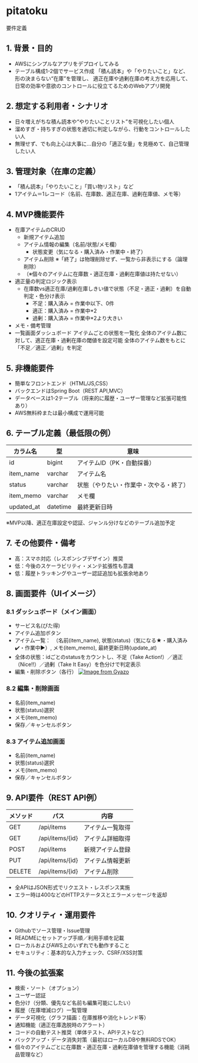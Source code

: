 # pitatoku
要件定義
## 1. 背景・目的
- AWSにシンプルなアプリをデプロイしてみる
- テーブル構成1-2個でサービス作成
  「積ん読本」や「やりたいこと」など、形の決まらない“在庫”を管理し、
  適正在庫や過剰在庫の考え方を応用して、日常の効率や意欲のコントロールに役立てるためのWebアプリ開発

## 2. 想定する利用者・シナリオ
- 日々増えがちな積ん読本や“やりたいことリスト”を可視化したい個人
- 溜めすぎ・持ちすぎの状態を適切に判定しながら、行動をコントロールしたい人
- 無理せず、でも向上心は大事に...自分の「適正な量」を見極めて、自己管理したい人

## 3. 管理対象（在庫の定義）
- 「積ん読本」「やりたいこと」「買い物リスト」など
- 1アイテム＝1レコード（名前、在庫数、適正在庫、過剰在庫値、メモ等）

## 4. MVP機能要件
- 在庫アイテムのCRUD
  - 新規アイテム追加
  - アイテム情報の編集（名前/状態/メモ欄）
    - 状態変更（気になる・購入済み・作業中・終了）
  - アイテム削除
    ※「終了」は物理削除せず、一覧から非表示にする（論理削除）
  - （※個々のアイテムに在庫数・適正在庫・過剰在庫値は持たせない）
- 適正量の判定ロジック表示
  - 在庫数vs適正在庫/過剰在庫しきい値で状態（不足・適正・過剰）を自動判定・色分け表示
    - 不足：購入済み = 作業中以下、0件
    - 適正：購入済み = 作業中*2
    - 過剰：購入済み = 作業中*2より大きい
- メモ・備考管理
- 一覧画面ダッシュボード
  アイテムごとの状態を一覧化
  全体のアイテム数に対して、適正在庫・過剰在庫の閾値を設定可能
  全体のアイテム数をもとに「不足／適正／過剰」を判定

## 5. 非機能要件
- 簡単なフロントエンド（HTML/JS,CSS）
- バックエンドはSpring Boot（REST API,MVC）
- データベースは1-2テーブル（将来的に履歴・ユーザー管理など拡張可能性あり）
- AWS無料枠または最小構成で運用可能

## 6. テーブル定義（最低限の例）
| カラム名       | 型       | 意味                     |
|---------------|----------|--------------------------|
| id            | bigint   | アイテムID（PK・自動採番） |
| item_name     | varchar  | アイテム名                |
| status        | varchar  | 状態（やりたい・作業中・次やる・終了）|
| item_memo     | varchar  | メモ欄                   |
| updated_at    | datetime | 最終更新日時             |
※MVP以降、適正在庫設定や認証、ジャンル分けなどのテーブル追加予定

## 7. その他要件・備考
- 高：スマホ対応（レスポンシブデザイン）推奨
- 低：今後のスケーラビリティ・メンテ拡張性も意識
- 低：履歴トラッキングやユーザー認証追加も拡張余地あり

## 8. 画面要件（UIイメージ）
### 8.1 ダッシュボード（メイン画面）
- サービス名(ぴた得)
- アイテム追加ボタン
- アイテム一覧：　（名前(item_name), 状態(status)（気になる★・購入済み✔️・作業中▶︎）, メモ(item_memo), 最終更新日時(update_at)
- 全体の状態：idごとのstatusをカウントし、不足（Take Action!）／適正（Nice!!）／過剰（Take It Easy）を色分けで判定表示
- 編集・削除ボタン（各行）
[![Image from Gyazo](https://i.gyazo.com/e31d394241f1942d0641d86369a33ed4.png)](https://gyazo.com/e31d394241f1942d0641d86369a33ed4)

### 8.2 編集・削除画面
- 名前(item_name)
- 状態(status)選択
- メモ(item_memo)
- 保存／キャンセルボタン

### 8.3 アイテム追加画面
- 名前(item_name)
- 状態(status)選択
- メモ(item_memo)
- 保存／キャンセルボタン

## 9. API要件（REST API例）
| メソッド | パス               | 内容               |
|----------|--------------------|--------------------|
| GET      | /api/items         | アイテム一覧取得     |
| GET      | /api/items/{id}    | アイテム詳細取得     |
| POST     | /api/items         | 新規アイテム登録     |
| PUT      | /api/items/{id}    | アイテム情報更新     |
| DELETE   | /api/items/{id}    | アイテム削除         |

- 全APIはJSON形式でリクエスト・レスポンス実施
- エラー時は400などのHTTPステータスとエラーメッセージを返却

## 10. クオリティ・運用要件
- Githubでソース管理・Issue管理
- READMEにセットアップ手順／利用手順を記載
- ローカルおよびAWS上のいずれでも動作すること
- セキュリティ：基本的な入力チェック、CSRF/XSS対策

## 11. 今後の拡張案
- 検索・ソート（オプション）
- ユーザー認証
- 色分け（分類、優先など名前も編集可能にしたい）
- 履歴（在庫増減ログ）一覧管理
- データ可視化（グラフ描画：在庫推移や消化トレンド等）
- 通知機能（適正在庫逸脱時のアラート）
- コードの自動テスト推奨（単体テスト、APIテストなど）
- バックアップ・データ消失対策（最初はローカルDBや無料RDSでOK）
- 個々のアイテムごとに在庫数・適正在庫・過剰在庫値を管理する機能（消耗品管理など）
